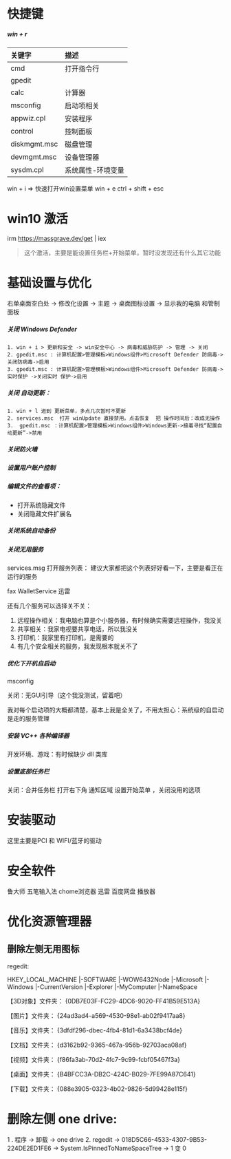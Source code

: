 
# 快捷键


##### win + r

| 关键字 | 描述 |
|:---|:---|
| cmd | 打开指令行 |
| gpedit |  |
| calc |计算器  |
| msconfig | 启动项相关 |
| appwiz.cpl | 安装程序 |
|control  | 控制面板 |
| diskmgmt.msc | 磁盘管理 |
| devmgmt.msc | 设备管理器 |
| sysdm.cpl | 系统属性-环境变量 |




win + i =>  快速打开win设置菜单
win + e 
ctrl + shift + esc

# win10 激活 
irm https://massgrave.dev/get | iex

>这个激活，主要是能设置任务栏+开始菜单，暂时没发现还有什么其它功能
# 基础设置与优化


右单桌面空白处  -> 修改化设置  -> 主题  -> 桌面图标设置 -> 显示我的电脑 和管制面板

##### 关闭  Windows Defender 
	1. win + i > 更新和安全 -> win安全中心 -> 病毒和威胁防护 -> 管理 -> 关闭
	2. gpedit.msc : 计算机配置>管理模板>Windows组件>Microsoft Defender 防病毒->关闭防病毒->启用
	3. gpedit.msc : 计算机配置>管理模板>Windows组件>Microsoft Defender 防病毒->实时保护 ->关闭实时 保护->启用

##### 关闭 自动更新：
	1. win + l 进到 更新菜单，多点几次暂时不更新
	2. services.msc  打开 winUpdate 直接禁用。点击恢复  把 操作时间后：改成无操作
	3.  gpedit.msc ：计算机配置>管理模板>Windows组件>Windows更新->接着寻找“配置自动更新”->禁用

##### 关闭防火墙

##### 设置用户账户控制

##### 编辑文件的查看项：
- 打开系统隐藏文件
- 关闭隐藏文件扩展名

##### 关闭系统自动备份

##### 关闭无用服务

services.msg 打开服务列表：
建议大家都把这个列表好好看一下，主要是看正在运行的服务


fax
WalletService
迅雷

还有几个服务可以选择关不关：
1. 远程操作相关：我电脑也算是个小服务器，有时候确实需要远程操作，我没关
2. 共享相关：我家电视要共享电话，所以我没关
3. 打印机：我家里有打印机，是需要的
4. 有几个安全相关的服务，我发现根本就关不了



##### 优化下开机自启动

msconfig

关闭：无GUI引导（这个我没测试，留着吧）

我对每个启动项的大概都清楚，基本上我是全关了，不用太担心：系统级的自启动是走的服务管理


##### 安装 VC++ 各种编译器

开发环境、游戏：有时候缺少 dll 类库

##### 设置底部任务栏

关闭：合并任务栏
打开右下角 通知区域
设置开始菜单 ，关闭没用的选项

# 安装驱动

这里主要是PCI 和  WIFI/蓝牙的驱动

# 安全软件

鲁大师
五笔输入法
chome浏览器
迅雷
百度网盘
播放器


# 优化资源管理器

## 删除左侧无用图标 

regedit:

HKEY_LOCAL_MACHINE
|-SOFTWARE
|-WOW6432Node
|-Microsoft
|-Windows
|-CurrentVersion
|-Explorer
|-MyComputer
|-NameSpace

【3D对象】文件夹： {0DB7E03F-FC29-4DC6-9020-FF41B59E513A}

【图片】文件夹： {24ad3ad4-a569-4530-98e1-ab02f9417aa8}

【音乐】文件夹： {3dfdf296-dbec-4fb4-81d1-6a3438bcf4de}

【文档】文件夹： {d3162b92-9365-467a-956b-92703aca08af}

【视频】文件夹： {f86fa3ab-70d2-4fc7-9c99-fcbf05467f3a}

【桌面】文件夹： {B4BFCC3A-DB2C-424C-B029-7FE99A87C641}

【下载】文件夹： {088e3905-0323-4b02-9826-5d99428e115f}

# 删除左侧  one drive:

1 . 程序 -> 卸载 -> one drive 
2. regedit -> 018D5C66-4533-4307-9B53-224DE2ED1FE6 -> System.IsPinnedToNameSpaceTree -> 1 变 0


